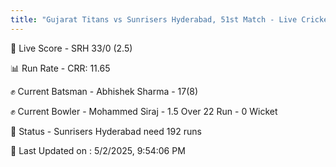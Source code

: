 ```yaml
---
title: "Gujarat Titans vs Sunrisers Hyderabad, 51st Match - Live Cricket Score"
---
```


🔴 Live Score - SRH 33/0 (2.5)  

📊 Run Rate - CRR: 11.65  

✊ Current Batsman - Abhishek Sharma - 17(8)  

✊ Current Bowler - Mohammed Siraj - 1.5 Over 22 Run - 0 Wicket  

📑 Status - Sunrisers Hyderabad need 192 runs

📝 Last Updated on : 5/2/2025, 9:54:06 PM  

